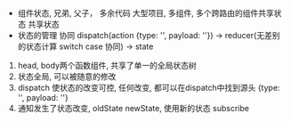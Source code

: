 - 组件状态, 兄弟, 父子， 多余代码
  大型项目, 多组件, 多个跨路由的组件共享状态
  共享状态
- 状态的管理 协同
  dispatch(action {type: '', payload: ''}) -> reducer(无差别的状态计算 switch case 协同) -> state

1. head, body两个函数组件, 共享了单一的全局状态树
2. 状态全局, 可以被随意的修改
3. dispatch 使状态的改变可控, 任何改变, 都可以在dispatch中找到源头 {type: '', payload: ''}
4. 通知发生了状态改变, oldState newState, 使用新的状态 subscribe